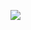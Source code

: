 ![]([https://github.com/Your_Repository_Name/Your_GIF_Name.gif](https://github.com/mike830331/codeChallenge/blob/main/src/main/resources/templates/cat.gif)https://github.com/mike830331/codeChallenge/blob/main/src/main/resources/templates/cat.gif)

